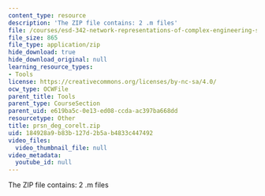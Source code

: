 ```yaml
---
content_type: resource
description: 'The ZIP file contains: 2 .m files'
file: /courses/esd-342-network-representations-of-complex-engineering-systems-spring-2010/184928a9b83b127d2b5ab4833c447492_prsn_deg_corelt.zip
file_size: 865
file_type: application/zip
hide_download: true
hide_download_original: null
learning_resource_types:
- Tools
license: https://creativecommons.org/licenses/by-nc-sa/4.0/
ocw_type: OCWFile
parent_title: Tools
parent_type: CourseSection
parent_uid: e619ba5c-0e13-ed08-ccda-ac397ba668dd
resourcetype: Other
title: prsn_deg_corelt.zip
uid: 184928a9-b83b-127d-2b5a-b4833c447492
video_files:
  video_thumbnail_file: null
video_metadata:
  youtube_id: null
---
```

The ZIP file contains: 2 .m files